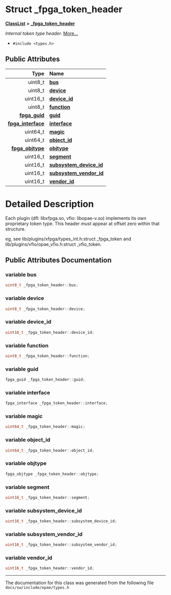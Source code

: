 
# Struct \_fpga\_token\_header



[**ClassList**](annotated.md) **>** [**\_fpga\_token\_header**](struct__fpga__token__header.md)



_Internal token type header._ [More...](#detailed-description)

* `#include <types.h>`













## Public Attributes

| Type | Name |
| ---: | :--- |
|  uint8\_t | [**bus**](#variable-bus)  <br> |
|  uint8\_t | [**device**](#variable-device)  <br> |
|  uint16\_t | [**device\_id**](#variable-device_id)  <br> |
|  uint8\_t | [**function**](#variable-function)  <br> |
|  [**fpga\_guid**](types_8h.md#typedef-fpga_guid) | [**guid**](#variable-guid)  <br> |
|  [**fpga\_interface**](types__enum_8h.md#enum-fpga_interface) | [**interface**](#variable-interface)  <br> |
|  uint64\_t | [**magic**](#variable-magic)  <br> |
|  uint64\_t | [**object\_id**](#variable-object_id)  <br> |
|  [**fpga\_objtype**](types__enum_8h.md#enum-fpga_objtype) | [**objtype**](#variable-objtype)  <br> |
|  uint16\_t | [**segment**](#variable-segment)  <br> |
|  uint16\_t | [**subsystem\_device\_id**](#variable-subsystem_device_id)  <br> |
|  uint16\_t | [**subsystem\_vendor\_id**](#variable-subsystem_vendor_id)  <br> |
|  uint16\_t | [**vendor\_id**](#variable-vendor_id)  <br> |










# Detailed Description


Each plugin (dfl: libxfpga.so, vfio: libopae-v.so) implements its own proprietary token type. This header _must_ appear at offset zero within that structure.


eg, see lib/plugins/xfpga/types\_int.h:struct \_fpga\_token and lib/plugins/vfio/opae\_vfio.h:struct \_vfio\_token. 


    
## Public Attributes Documentation


### variable bus 

```C++
uint8_t _fpga_token_header::bus;
```




### variable device 

```C++
uint8_t _fpga_token_header::device;
```




### variable device\_id 

```C++
uint16_t _fpga_token_header::device_id;
```




### variable function 

```C++
uint8_t _fpga_token_header::function;
```




### variable guid 

```C++
fpga_guid _fpga_token_header::guid;
```




### variable interface 

```C++
fpga_interface _fpga_token_header::interface;
```




### variable magic 

```C++
uint64_t _fpga_token_header::magic;
```




### variable object\_id 

```C++
uint64_t _fpga_token_header::object_id;
```




### variable objtype 

```C++
fpga_objtype _fpga_token_header::objtype;
```




### variable segment 

```C++
uint16_t _fpga_token_header::segment;
```




### variable subsystem\_device\_id 

```C++
uint16_t _fpga_token_header::subsystem_device_id;
```




### variable subsystem\_vendor\_id 

```C++
uint16_t _fpga_token_header::subsystem_vendor_id;
```




### variable vendor\_id 

```C++
uint16_t _fpga_token_header::vendor_id;
```




------------------------------
The documentation for this class was generated from the following file `docs/sw/include/opae/types.h`
